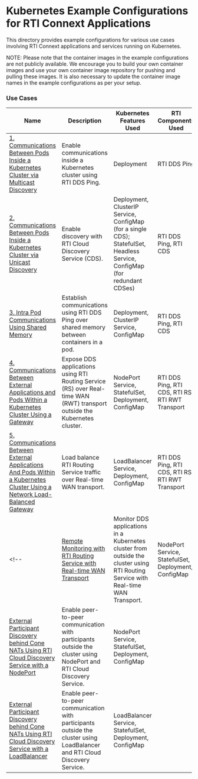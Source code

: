 # Kubernetes Example Configurations for RTI Connext Applications
This directory provides example configurations for various use cases involving RTI Connext applications and services running on Kubernetes.

NOTE: Please note that the container images in the example configurations are not publicly available. We encourage you to build your own container images and use your own container image repository for pushing and pulling these images. It is also necessary to update the container image names in the example configurations as per your setup.

### Use Cases

|Name | Description | Kubernetes Features Used | RTI Components Used|
------------- | ------------- | ------------  | ------------  |
|[1. Communications Between Pods Inside a Kubernetes Cluster via Multicast Discovery](ddsping/) | Enable communications inside a Kubernetes cluster using RTI DDS Ping. | Deployment  | RTI DDS Ping |
|[2. Communications Between Pods Inside a Kubernetes Cluster via Unicast Discovery](cds/) | Enable discovery with RTI Cloud Discovery Service (CDS). | Deployment, ClusterIP Service, ConfigMap (for a single CDS); StatefulSet, Headless Service, ConfigMap (for redundant CDSes) | RTI DDS Ping, RTI CDS |
|[3. Intra Pod Communications Using Shared Memory](shmem/) | Establish communications using RTI DDS Ping over shared memory between containers in a pod. | Deployment, ClusterIP Service, ConfigMap | RTI DDS Ping, RTI CDS|
|[4. Communications Between External Applications and Pods Within a Kubernetes Cluster Using a Gateway](rs_rwt/) | Expose DDS applications using RTI Routing Service (RS) over Real-time WAN (RWT) transport outside the Kubernetes cluster. | NodePort Service, StatefulSet, Deployment, ConfigMap | RTI DDS Ping, RTI CDS, RTI RS RTI RWT Transport|
|[5. Communications Between External Applications And Pods Within a Kubernetes Cluster Using a Network Load-Balanced Gateway](rs_rwt_lb/) | Load balance RTI Routing Service traffic over Real-time WAN transport. | LoadBalancer Service, Deployment, ConfigMap | RTI DDS Ping, RTI CDS, RTI RS RTI RWT Transport |
<!--|[Remote Monitoring with RTI Routing Service with Real-time WAN Transport](routingservice_rwt_monitoring/) | Monitor DDS applications in a Kubernetes cluster from outside the cluster using RTI Routing Service with Real-time WAN Transport. | NodePort Service, StatefulSet, Deployment, ConfigMap |  |
|[External Participant Discovery behind Cone NATs Using RTI Cloud Discovery Service with a NodePort](cds_rwt/) | Enable peer-to-peer communication with participants outside the cluster using NodePort and RTI Cloud Discovery Service. | NodePort Service, StatefulSet, Deployment, ConfigMap |  |
|[External Participant Discovery behind Cone NATs Using RTI Cloud Discovery Service with a LoadBalancer](cds_rwt_lb/) |  Enable peer-to-peer communication with participants outside the cluster using LoadBalancer and RTI Cloud Discovery Service. | LoadBalancer Service, StatefulSet, Deployment, ConfigMap | |-->
